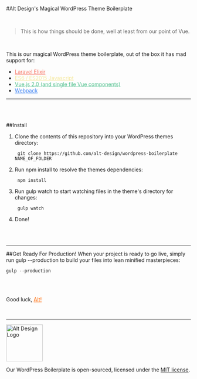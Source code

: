 #Alt Design's Magical WordPress Theme Boilerplate

<br>

> This is how things should be done, well at least from our point of Vue.

<br>

This is our magical WordPress theme boilerplate, out of the box it has mad support for:
- <a style="color:#F77462" href="https://laravel.com/docs/elixir" target="_blank">Laravel Elixir</a>     
- <a style="color:#F5E89C" href="http://es6-features.org/" target="_blank">ES6 / ES2015 Javascript</a>
- <a style="color:#4FC08D" href="http://vuejs.org" target="_blank">Vue.js 2.0 (and single file Vue components)</a>
- <a style="color:#4286f4" href="https://webpack.github.io/" target="_blank">Webpack</a>

<hr>

<br><br>

##Install
1. Clone the contents of this repository into your WordPress themes directory:
    
        git clone https://github.com/alt-design/wordpress-boilerplate NAME_OF_FOLDER
        
2. Run npm install to resolve the themes dependencies:

        npm install
    
3. Run gulp watch to start watching files in the theme's directory for changes:

        gulp watch
         
4. Done!


<br><br>

<hr>

##Get Ready For Production!
When your project is ready to go live, simply run gulp --production to build your files into lean minified masterpieces:
    
    gulp --production
    
<br><br>

Good luck, <a href="http://alt-design.net" tagret="_blank" style="color:#f60">Alt!</a>

<br>

<hr>

<a href="http://alt-design.net" target="_blank">
    <img src="https://alt-design.net/wp-content/themes/alt-design-updated/images/altdesign.svg" height="100" alt="Alt Design Logo" title="Alt Design"/>
</a>

<br>

Our WordPress Boilerplate is open-sourced, licensed under the <a href="https://opensource.org/licenses/MIT" target="_blank">MIT license</a>.
